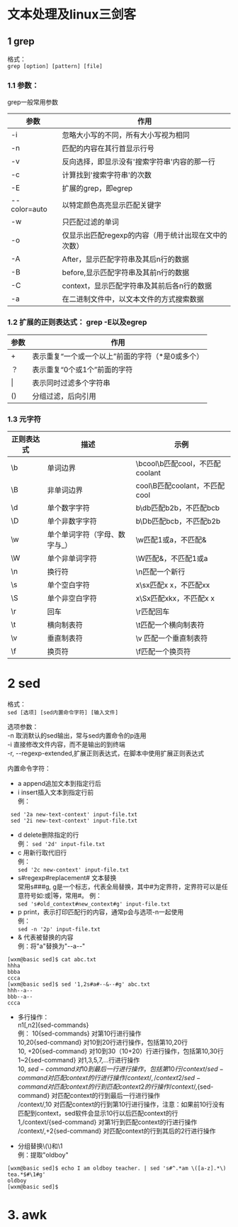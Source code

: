 # 文本处理及linux三剑客

## 1 grep

格式：    
``grep [option] [pattern] [file]``

### 1.1 参数：    
grep一般常用参数

 参数 | 作用 
 ---|---  
 \-i | 忽略大小写的不同，所有大小写视为相同
 \-n | 匹配的内容在其行首显示行号 
 \-v | 反向选择，即显示没有'搜索字符串'内容的那一行 
 \-c | 计算找到'搜索字符串'的次数 
 \-E | 扩展的grep，即egrep 
 \--color=auto | 以特定颜色高亮显示匹配关键字 
 \-w | 只匹配过滤的单词
 \-o | 仅显示出匹配regexp的内容（用于统计出现在文中的次数）
 \-A | After，显示匹配字符串及其后n行的数据 
 \-B | before,显示匹配字符串及其前n行的数据 
 \-C | context，显示匹配字符串及其前后各n行的数据 
 \-a | 在二进制文件中，以文本文件的方式搜索数据 

### 1.2 扩展的正则表达式： grep -E以及egrep

参数 | 作用 
--- | --- 
\+ | 表示重复“一个或一个以上”前面的字符（*是0或多个） 
？ | 表示重复“0个或1个”前面的字符 
\| | 表示同时过滤多个字符串 
() | 分组过滤，后向引用 


### 1.3 元字符

| 正则表达式 | 描述 | 示例 |
| --- | --- | --- |
| \b | 单词边界 | \bcool\b匹配cool，不匹配coolant |
| \B | 非单词边界 | cool\B匹配coolant，不匹配cool |
| \d | 单个数字字符 | b\db匹配b2b，不匹配bcb |
| \D | 单个非数字字符 | b\Db匹配bcb，不匹配b2b |
| \w | 单个单词字符（字母、数字与_） | \w匹配1或a，不匹配& |
| \W | 单个非单词字符 | \W匹配&，不匹配1或a |
| \n | 换行符 | \n匹配一个新行 |
| \s | 单个空白字符 | x\sx匹配x x，不匹配xx |
| \S | 单个非空白字符 | x\Sx匹配xkx，不匹配x x |
| \r | 回车 | \r匹配回车 |
| \t | 横向制表符 | \t匹配一个横向制表符 |
| \v | 垂直制表符 | \v 匹配一个垂直制表符 |
| \f | 换页符 | \f匹配一个换页符 |


# 2 sed

格式：    
``sed [选项] [sed内置命令字符] [输入文件]``    

选项参数：    
 -n 取消默认的sed输出，常与sed内置命令的p连用     
 -i 直接修改文件内容，而不是输出的到终端    
 -r, --regexp-extended,扩展正则表达式，在脚本中使用扩展正则表达式     

内置命令字符：    
 - a append追加文本到指定行后    
 - i insert插入文本到指定行前     
例：     
```
 sed '2a new-text-context' input-file.txt
 sed '2i new-text-context' input-file.txt
```
 - d delete删除指定的行    
例：
 ``sed '2d' input-file.txt``
 - c 用新行取代旧行     
例：   
 ``sed '2c new-context' input-file.txt``
 - s#regexp#replacement# 文本替换    
 常用s###g, g是一个标志，代表全局替换，其中#为定界符，定界符可以是任意符号如:或|等，常用#。
例：    
 ``sed 's#old_context#new_context#g' input-file.txt``
 - p print，表示打印匹配行的内容，通常p会与选项-n一起使用     
例：    
 ``sed -n '2p' input-file.txt``
 - & 代表被替换的内容    
例：将"a"替换为"--a--"     
```
[wxm@basic sed]$ cat abc.txt 
hhha
bbba
ccca
[wxm@basic sed]$ sed '1,2s#a#--&--#g' abc.txt   
hhh--a--
bbb--a--
ccca
```

- 多行操作：    
 n1[,n2]{sed-commands}    
例：
 10{sed-commands} 对第10行进行操作     
 10,20{sed-command} 对10到20行进行操作，包括第10,20行     
 10, +20{sed-command} 对10到30（10+20）行进行操作，包括第10,30行    
 1~2{sed-command} 对1,3,5,7,...行进行操作    
 10, ${sed-command} 对10到最后一行进行操作，包括第10行    
 /context/{sed-command} 对匹配context的行进行操作    
 /context/,/context2/{sed-command} 对匹配context的行到匹配context2的行操作    
 /context/,${sed-command} 对匹配context的行到最后一行进行操作     
 /context/,10 对匹配context的行到第10行进行操作，注意：如果前10行没有匹配到context，sed软件会显示10行以后匹配context的行     
 1,/context/{sed-command} 对第1行到匹配context的行进行操作     
 /context/,+2{sed-command} 对匹配context的行到其后的2行进行操作    

- 分组替换\\\(\\\)和\1     
例：提取"oldboy"
```
[wxm@basic sed]$ echo I am oldboy teacher. | sed 's#^.*am \([a-z].*\) tea.*$#\1#g'
oldboy
[wxm@basic sed]$ 
```

# 3. awk

